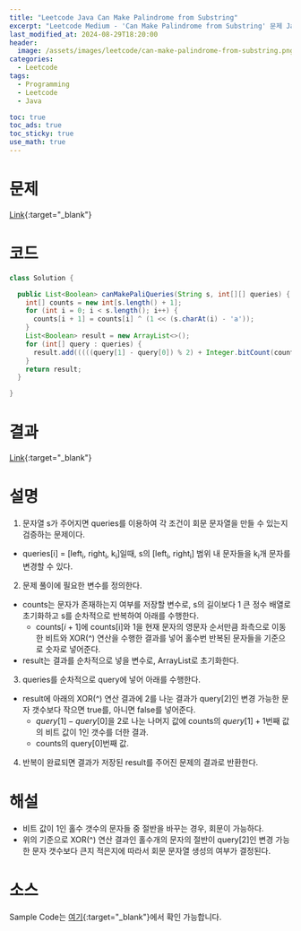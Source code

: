```yaml
---
title: "Leetcode Java Can Make Palindrome from Substring"
excerpt: "Leetcode Medium - 'Can Make Palindrome from Substring' 문제 Java 풀이"
last_modified_at: 2024-08-29T18:20:00
header:
  image: /assets/images/leetcode/can-make-palindrome-from-substring.png
categories:
  - Leetcode
tags:
  - Programming
  - Leetcode
  - Java

toc: true
toc_ads: true
toc_sticky: true
use_math: true
---
```

# 문제
[Link](https://leetcode.com/problems/can-make-palindrome-from-substring/){:target="_blank"}

# 코드
```java
class Solution {

  public List<Boolean> canMakePaliQueries(String s, int[][] queries) {
    int[] counts = new int[s.length() + 1];
    for (int i = 0; i < s.length(); i++) {
      counts[i + 1] = counts[i] ^ (1 << (s.charAt(i) - 'a'));
    }
    List<Boolean> result = new ArrayList<>();
    for (int[] query : queries) {
      result.add(((((query[1] - query[0]) % 2) + Integer.bitCount(counts[query[1] + 1] ^ counts[query[0]])) / 2) <= query[2]);
    }
    return result;
  }

}
```

# 결과
[Link](https://leetcode.com/problems/can-make-palindrome-from-substring/submissions/1372015236/){:target="_blank"}

# 설명
1. 문자열 s가 주어지면 queries를 이용하여 각 조건이 회문 문자열을 만들 수 있는지 검증하는 문제이다.
- queries[i] = [left<sub>i</sub>, right<sub>i</sub>, k<sub>i</sub>]일때, s의 [left<sub>i</sub>, right<sub>i</sub>] 범위 내 문자들을 k<sub>i</sub>개 문자를 변경할 수 있다.

2. 문제 풀이에 필요한 변수를 정의한다.
- counts는 문자가 존재하는지 여부를 저장할 변수로, s의 길이보다 1 큰 정수 배열로 초기화하고 s를 순차적으로 반복하여 아래를 수행한다.
  - counts[$i + 1$]에 counts[i]와 1을 현재 문자의 영문자 순서만큼 좌측으로 이동한 비트와 XOR(^) 연산을 수행한 결과를 넣어 홀수번 반복된 문자들을 기준으로 숫자로 넣어준다.
- result는 결과를 순차적으로 넣을 변수로, ArrayList로 초기화한다.

3. queries를 순차적으로 query에 넣어 아래를 수행한다.
- result에 아래의 XOR(^) 연산 결과에 2를 나눈 결과가 query[2]인 변경 가능한 문자 갯수보다 작으면 true를, 아니면 false를 넣어준다.
  - $query[1] - query[0]$을 2로 나눈 나머지 값에 counts의 $query[1] + 1$번째 값의 비트 값이 1인 갯수를 더한 결과.
  - counts의 query[0]번째 값.

4. 반복이 완료되면 결과가 저장된 result를 주어진 문제의 결과로 반환한다.

# 해설
- 비트 값이 1인 홀수 갯수의 문자들 중 절반을 바꾸는 경우, 회문이 가능하다.
- 위의 기준으로 XOR(^) 연산 결과인 홀수개의 문자의 절반이 query[2]인 변경 가능한 문자 갯수보다 큰지 적은지에 따라서 회문 문자열 생성의 여부가 결정된다.

# 소스
Sample Code는 [여기](https://github.com/GracefulSoul/leetcode/blob/master/src/main/java/gracefulsoul/problems/CanMakePalindromeFromSubstring.java){:target="_blank"}에서 확인 가능합니다.